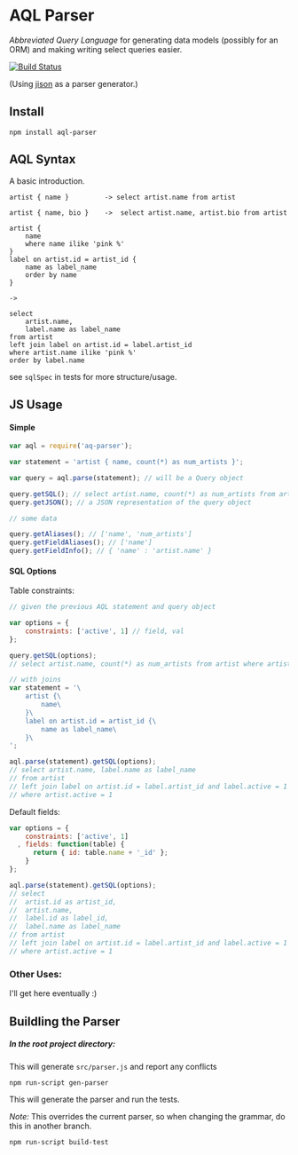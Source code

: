 # AQL Parser

*Abbreviated Query Language* for generating data models (possibly for an ORM)
and making writing select queries easier.

[![Build Status](https://secure.travis-ci.org/stanistan/aql-parser-js.png?branch=master)](https://travis-ci.org/stanistan/aql-parser-js)

(Using [jison](https://github.com/zaach/jison) as a parser generator.)

## Install

```
npm install aql-parser
```

## AQL Syntax

A basic introduction.

```
artist { name }         -> select artist.name from artist
```

```
artist { name, bio }    ->  select artist.name, artist.bio from artist
```

```
artist {
    name
    where name ilike 'pink %'
}
label on artist.id = artist_id {
    name as label_name
    order by name
}

->

select
    artist.name,
    label.name as label_name
from artist
left join label on artist.id = label.artist_id
where artist.name ilike 'pink %'
order by label.name
```

see `sqlSpec` in tests for more structure/usage.

## JS Usage

#### Simple

```js
var aql = require('aq-parser');

var statement = 'artist { name, count(*) as num_artists }';

var query = aql.parse(statement); // will be a Query object

query.getSQL(); // select artist.name, count(*) as num_artists from artist
query.getJSON(); // a JSON representation of the query object

// some data

query.getAliases(); // ['name', 'num_artists']
query.getFieldAliases(); // ['name']
query.getFieldInfo(); // { 'name' : 'artist.name' }
```

#### SQL Options

Table constraints:

```js
// given the previous AQL statement and query object

var options = {
    constraints: ['active', 1] // field, val
};

query.getSQL(options);
// select artist.name, count(*) as num_artists from artist where artist.active = 1

// with joins
var statement = '\
    artist {\
        name\
    }\
    label on artist.id = artist_id {\
        name as label_name\
    }\
';

aql.parse(statement).getSQL(options);
// select artist.name, label.name as label_name
// from artist
// left join label on artist.id = label.artist_id and label.active = 1
// where artist.active = 1
```

Default fields:

```js
var options = {
    constraints: ['active', 1]
  , fields: function(table) {
      return { id: table.name + '_id' };
    }
};

aql.parse(statement).getSQL(options);
// select
//  artist.id as artist_id,
//  artist.name,
//  label.id as label_id,
//  label.name as label_name
// from artist
// left join label on artist.id = label.artist_id and label.active = 1
// where artist.active = 1
```

### Other Uses:

I'll get here eventually :)

## Buildling the Parser

##### In the root project directory:

This will generate `src/parser.js` and report any conflicts

```
npm run-script gen-parser
```

This will generate the parser and run the tests.

*Note:* This overrides the current parser, so when changing the grammar,
do this in another branch.

```
npm run-script build-test
```
